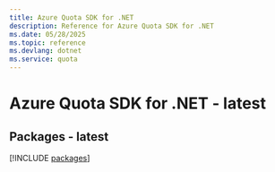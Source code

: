 ```yaml
---
title: Azure Quota SDK for .NET
description: Reference for Azure Quota SDK for .NET
ms.date: 05/28/2025
ms.topic: reference
ms.devlang: dotnet
ms.service: quota
---
```

# Azure Quota SDK for .NET - latest
## Packages - latest
[!INCLUDE [packages](quota-index.md)]